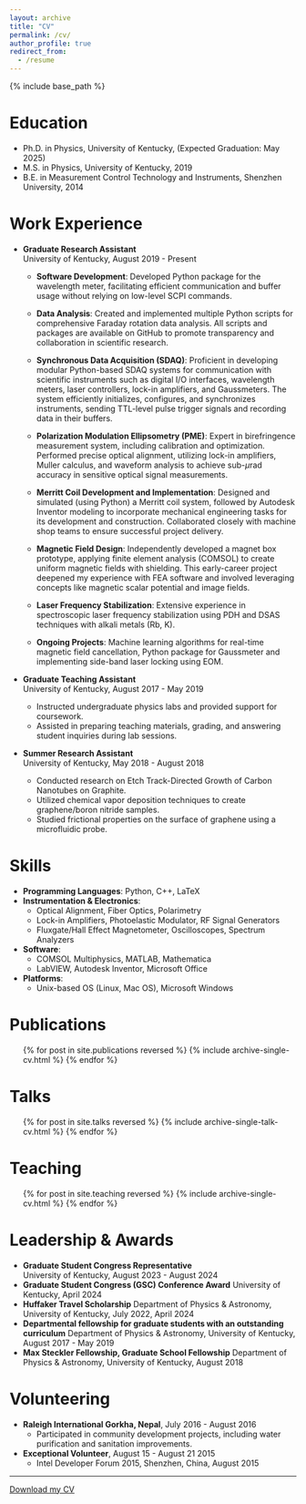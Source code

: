 ```yaml
---
layout: archive
title: "CV"
permalink: /cv/
author_profile: true
redirect_from:
  - /resume
---
```


{% include base_path %}

Education
======
* Ph.D. in Physics, University of Kentucky, (Expected Graduation: May 2025)
* M.S. in Physics, University of Kentucky, 2019
* B.E. in Measurement Control Technology and Instruments, Shenzhen University, 2014

Work Experience
======
* **Graduate Research Assistant**  
  University of Kentucky, August 2019 - Present  
  - **Software Development**: Developed Python package for the wavelength meter, facilitating efficient communication and buffer usage without relying on low-level SCPI commands.

  - **Data Analysis**: Created and implemented multiple Python scripts for comprehensive Faraday rotation data analysis. All scripts and packages are available on GitHub to promote transparency and collaboration in scientific research.

  - **Synchronous Data Acquisition (SDAQ)**: Proficient in developing modular Python-based SDAQ systems for communication with scientific instruments such as digital I/O interfaces, wavelength meters, laser controllers, lock-in amplifiers, and Gaussmeters. The system efficiently initializes, configures, and synchronizes instruments, sending TTL-level pulse trigger signals and recording data in their buffers.
    
  - **Polarization Modulation Ellipsometry (PME)**: Expert in birefringence measurement system, including calibration and optimization. Performed precise optical alignment, utilizing lock-in amplifiers, Muller calculus, and waveform analysis to achieve sub-$\mu$rad accuracy in sensitive optical signal measurements.
    
  - **Merritt Coil Development and Implementation**: Designed and simulated (using Python) a Merritt coil system, followed by Autodesk Inventor modeling to incorporate mechanical engineering tasks for its development and construction. Collaborated closely with machine shop teams to ensure successful project delivery.
    
  - **Magnetic Field Design**: Independently developed a magnet box prototype, applying finite element analysis (COMSOL) to create uniform magnetic fields with shielding. This early-career project deepened my experience with FEA software and involved leveraging concepts like magnetic scalar potential and image fields.

  - **Laser Frequency Stabilization**: Extensive experience in spectroscopic laser frequency stabilization using PDH and DSAS techniques with alkali metals (Rb, K).

  - **Ongoing Projects**: Machine learning algorithms for real-time magnetic field cancellation, Python package for Gaussmeter and implementing side-band laser locking using EOM.
  
* **Graduate Teaching Assistant**  
  University of Kentucky, August 2017 - May 2019  
  - Instructed undergraduate physics labs and provided support for coursework.
  - Assisted in preparing teaching materials, grading, and answering student inquiries during lab sessions.

* **Summer Research Assistant**  
  University of Kentucky, May 2018 - August 2018  
  - Conducted research on Etch Track-Directed Growth of Carbon Nanotubes on Graphite.
  - Utilized chemical vapor deposition techniques to create graphene/boron nitride samples.
  - Studied frictional properties on the surface of graphene using a microfluidic probe.

Skills
======
* **Programming Languages**: Python, C++, LaTeX
* **Instrumentation & Electronics**:
  * Optical Alignment, Fiber Optics, Polarimetry
  * Lock-in Amplifiers, Photoelastic Modulator, RF Signal Generators
  * Fluxgate/Hall Effect Magnetometer, Oscilloscopes, Spectrum Analyzers
* **Software**:
  * COMSOL Multiphysics, MATLAB, Mathematica
  * LabVIEW, Autodesk Inventor, Microsoft Office
* **Platforms**:
  * Unix-based OS (Linux, Mac OS), Microsoft Windows

Publications
======
  <ul>{% for post in site.publications reversed %}
    {% include archive-single-cv.html %}
  {% endfor %}</ul>

Talks
======
  <ul>{% for post in site.talks reversed %}
    {% include archive-single-talk-cv.html  %}
  {% endfor %}</ul>

Teaching
======
  <ul>{% for post in site.teaching reversed %}
    {% include archive-single-cv.html %}
  {% endfor %}</ul>

Leadership & Awards
======
* **Graduate Student Congress Representative**  
  University of Kentucky, August 2023 - August 2024
* **Graduate Student Congress (GSC) Conference Award**
  University of Kentucky, April 2024
* **Huffaker Travel Scholarship**
  Department of Physics & Astronomy, University of Kentucky, July 2022, April 2024
* **Departmental fellowship for graduate students with an outstanding curriculum**
  Department of Physics & Astronomy, University of Kentucky, August 2017 - May 2019
* **Max Steckler Fellowship, Graduate School Fellowship**
  Department of Physics & Astronomy, University of Kentucky, August 2018


Volunteering
======
* **Raleigh International Gorkha, Nepal**, July 2016 - August 2016  
  - Participated in community development projects, including water purification and sanitation improvements.
* **Exceptional Volunteer**, August 15 - August 21 2015
  - Intel Developer Forum 2015, Shenzhen, China, August 2015  

---

[Download my CV](/CV_Jiachen_He.pdf)


